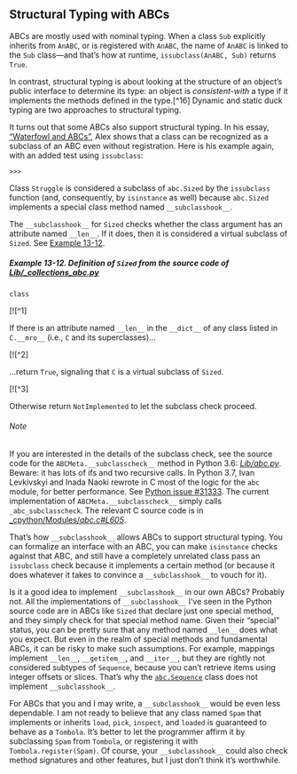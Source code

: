 ## Structural Typing with ABCs

ABCs are mostly used with nominal typing. When a class `Sub` explicitly inherits from `AnABC`, or is registered with `AnABC`, the name of `AnABC` is linked to the `Sub` class—and that’s how at runtime, `issubclass(AnABC, Sub)` returns `True`.

In contrast, structural typing is about looking at the structure of an object’s public interface to determine its type: an object is _consistent-with_ a type if it implements the methods defined in the type.[^16] Dynamic and static duck typing are two approaches to structural typing.

It turns out that some ABCs also support structural typing. In his essay, [“Waterfowl and ABCs”](#waterfowl_essay), Alex shows that a class can be recognized as a subclass of an ABC even without registration. Here is his example again, with an added test using `issubclass`:

```
>>> 
```

Class `Struggle` is considered a subclass of `abc.Sized` by the `issubclass` function (and, consequently, by `isinstance` as well) because `abc.Sized` implements a special class method named `__subclasshook__`.

The `__subclasshook__` for `Sized` checks whether the class argument has an attribute named `__len__`. If it does, then it is considered a virtual subclass of `Sized`. See [Example 13-12](#sized_source_code).

##### Example 13-12. Definition of `Sized` from the source code of [Lib/_collections_abc.py](https://fpy.li/13-25)

```
class
```

[![^1]

If there is an attribute named `__len__` in the `__dict__` of any class listed in `C.__mro__` (i.e., `C` and its superclasses)…

[![^2]

…return `True`, signaling that `C` is a virtual subclass of `Sized`.

[![^3]

Otherwise return `NotImplemented` to let the subclass check proceed.

###### Note

If you are interested in the details of the subclass check, see the source code for the `ABCMeta.__subclasscheck__` method in Python 3.6: [_Lib/abc.py_](https://fpy.li/13-26). Beware: it has lots of ifs and two recursive calls. In Python 3.7, Ivan Levkivskyi and Inada Naoki rewrote in C most of the logic for the `abc` module, for better performance. See [Python issue #31333](https://fpy.li/13-27). The current implementation of `ABCMeta.__subclasscheck__` simply calls `_abc_subclasscheck`. The relevant C source code is in [_cpython/Modules/_abc.c#L605_](https://fpy.li/13-28).

That’s how `__subclasshook__` allows ABCs to support structural typing. You can formalize an interface with an ABC, you can make `isinstance` checks against that ABC, and still have a completely unrelated class pass an `issubclass` check because it implements a certain method (or because it does whatever it takes to convince a `__subclasshook__` to vouch for it).

Is it a good idea to implement `__subclasshook__` in our own ABCs? Probably not. All the implementations of `__subclasshook__` I’ve seen in the Python source code are in ABCs like `Sized` that declare just one special method, and they simply check for that special method name. Given their “special” status, you can be pretty sure that any method named `__len__` does what you expect. But even in the realm of special methods and fundamental ABCs, it can be risky to make such assumptions. For example, mappings implement `__len__`, `__getitem__`, and `__iter__`, but they are rightly not considered subtypes of `Sequence`, because you can’t retrieve items using integer offsets or slices. That’s why the [`abc.Sequence`](https://fpy.li/13-29) class does not implement `__subclasshook__`.

For ABCs that you and I may write, a `__subclasshook__` would be even less dependable. I am not ready to believe that any class named `Spam` that implements or inherits `load`, `pick`, `inspect`, and `loaded` is guaranteed to behave as a `Tombola`. It’s better to let the programmer affirm it by subclassing `Spam` from `Tombola`, or registering it with `Tombola.register(Spam)`. Of course, your `__subclasshook__` could also check method signatures and other features, but I just don’t think it’s worthwhile.